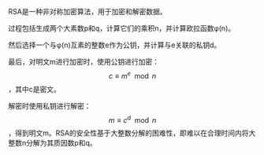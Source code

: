 RSA是一种非对称加密算法，用于加密和解密数据。

过程包括生成两个大素数p和q，计算它们的乘积n，并计算欧拉函数φ(n)。

然后选择一个与φ(n)互素的整数e作为公钥，并计算与e关联的私钥d。

最后，对明文m进行加密时，使用公钥进行加密：
$$ c \equiv m^e \mod n $$
，其中c是密文。

解密时使用私钥进行解密：
$$ m \equiv c^d \mod n $$
，得到明文m。RSA的安全性基于大整数分解的困难性，即难以在合理时间内将大整数n分解为其质因数p和q。